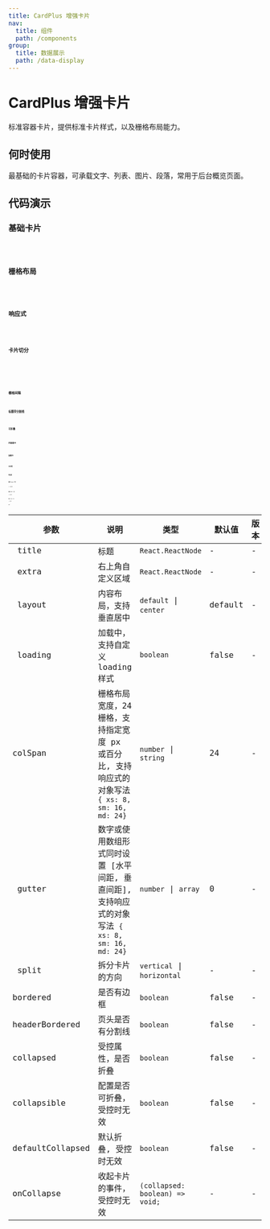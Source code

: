 ```yaml
---
title: CardPlus 增强卡片
nav:
  title: 组件
  path: /components
group:
  title: 数据展示
  path: /data-display
---
```


# CardPlus 增强卡片

标准容器卡片，提供标准卡片样式，以及栅格布局能力。

## 何时使用

最基础的卡片容器，可承载文字、列表、图片、段落，常用于后台概览页面。

## 代码演示

### 基础卡片

<code src="./demo/demo-01.tsx" background="#f0f2f5" />

### 栅格布局

<code src="./demo/demo-02.tsx" background="#f0f2f5" />

### 响应式

<code src="./demo/demo-03.tsx" background="#f0f2f5" />

### 卡片切分

<code src="./demo/demo-04-01.tsx" background="#f0f2f5" />

<code src="./demo/demo-04-02.tsx" background="#f0f2f5" />

<code src="./demo/demo-04-03.tsx" background="#f0f2f5" />

### 栅格间隔

<code src="./demo/demo-05.tsx" background="#f0f2f5" />

### 标题带分割线

<code src="./demo/demo-06.tsx" background="#f0f2f5" />

### 可折叠

<code src="./demo/demo-07.tsx" background="#f0f2f5" />

### 内容居中

<code src="./demo/demo-08.tsx" background="#f0f2f5" />

### 加载中

<code src="./demo/demo-09.tsx" background="#f0f2f5" />

### 无标题

<code src="./demo/demo-10.tsx" background="#f0f2f5" />

### 带边框

<code src="./demo/demo-11.tsx" background="#f0f2f5" />

### 基本 tabs 卡片

// 待实现

<code src="./demo/demo-12-01.tsx" background="#f0f2f5"/>

### 垂直 tabs 卡片

// 待实现

<code src="./demo/demo-12-02.tsx" background="#f0f2f5"/>

### 垂直 steps 卡片

// 待实现

<code src="./demo/demo-13.tsx" background="#f0f2f5"/>

## API

| 参数             | 说明                                                                                             | 类型                            | 默认值  | 版本 |
| ---------------- | ------------------------------------------------------------------------------------------------ | ------------------------------- | ------- | ---- |
|  title           | 标题                                                                                             | `React.ReactNode`               | -       | -    |
|  extra           | 右上角自定义区域                                                                                 | `React.ReactNode`               | -       | -    |
|  layout          | 内容布局，支持垂直居中                                                                           | `default` \| `center`           | default | -    |
|  loading         | 加载中，支持自定义 loading 样式                                                                  | `boolean`                       | false   | -    |
| colSpan          | 栅格布局宽度，24 栅格，支持指定宽度 px 或百分比, 支持响应式的对象写法 `{ xs: 8, sm: 16, md: 24}` | `number` \| `string`            | 24      | -    |
|  gutter          | 数字或使用数组形式同时设置 [水平间距, 垂直间距], 支持响应式的对象写法 `{ xs: 8, sm: 16, md: 24}` | `number` \| `array`             | 0       | -    |
|  split           | 拆分卡片的方向                                                                                   | `vertical` \| `horizontal`      | -       | -    |
| bordered         | 是否有边框                                                                                       | `boolean`                       | false   | -    |
| headerBordered   | 页头是否有分割线                                                                                 | `boolean`                       | false   | -    |
| collapsed        | 受控属性，是否折叠                                                                               | `boolean`                       | false   | -    |
| collapsible      | 配置是否可折叠，受控时无效                                                                       | `boolean`                       | false   | -    |
| defaultCollapsed | 默认折叠, 受控时无效                                                                             | `boolean`                       | false   | -    |
| onCollapse       | 收起卡片的事件，受控时无效                                                                       | `(collapsed: boolean) => void;` | -       | -    |
